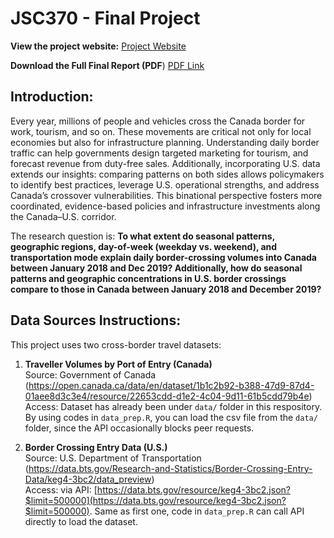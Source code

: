 # JSC370 - Final Project
**View the project website:** 
[Project Website](https://sophiaaa12.github.io/JSC370-FinalProject/index.html)

**Download the Full Final Report (PDF**)
[PDF Link](Final_Report.pdf)

## Introduction:
Every year, millions of people and vehicles cross the Canada border for work, tourism, and so on. These movements are critical not only for local economies but also for infrastructure planning. Understanding daily border traffic can help governments design targeted marketing for tourism, and forecast revenue from duty-free sales. Additionally, incorporating U.S. data extends our insights: comparing patterns on both sides allows policymakers to identify best practices, leverage U.S. operational strengths, and address Canada’s crossover vulnerabilities. This binational perspective fosters more coordinated, evidence-based policies and infrastructure investments along the Canada–U.S. corridor.

The research question is: **To what extent do seasonal patterns, geographic regions, day-of-week (weekday vs. weekend), and transportation mode explain daily border-crossing volumes into Canada between January 2018 and Dec 2019? Additionally, how do seasonal patterns and geographic concentrations in U.S. border crossings compare to those in Canada between January 2018 and December 2019?**

## Data Sources Instructions:
This project uses two cross-border travel datasets:
1. **Traveller Volumes by Port of Entry (Canada)**  
   Source: Government of Canada (https://open.canada.ca/data/en/dataset/1b1c2b92-b388-47d9-87d4-01aee8d3c3e4/resource/22653cdd-d1e2-4c04-9d11-61b5cdd79b4e)<br>
   Access: Dataset has already been under `data/` folder in this respository. By using codes in `data_prep.R`, you can load the csv file from the `data/` folder, since the API occasionally blocks peer requests.

2. **Border Crossing Entry Data (U.S.)**  
   Source: U.S. Department of Transportation (https://data.bts.gov/Research-and-Statistics/Border-Crossing-Entry-Data/keg4-3bc2/data_preview)<br>
   Access: via API: [https://data.bts.gov/resource/keg4-3bc2.json?$limit=500000](https://data.bts.gov/resource/keg4-3bc2.json?$limit=500000). Same as first one, code in `data_prep.R` can call API directly to load the dataset.


